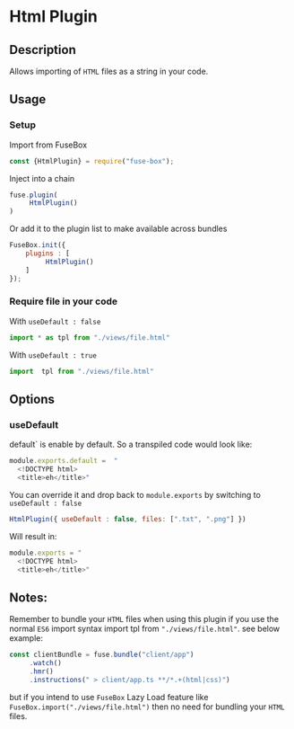 # Html Plugin

## Description
Allows importing of `HTML` files as a string in your code.

## Usage

### Setup
Import from FuseBox
```js
const {HtmlPlugin} = require("fuse-box");
```

Inject into a chain
```js
fuse.plugin(
     HtmlPlugin()
)
```

Or add it to the plugin list to make available across bundles
```js
FuseBox.init({
    plugins : [
         HtmlPlugin()
    ]
});
```

### Require file in your code
With `useDefault : false`
```js
import * as tpl from "./views/file.html"
```

With `useDefault : true`

```js
import  tpl from "./views/file.html"
```
## Options

### useDefault
default` is enable by default. So a transpiled code would look like:

```js
module.exports.default =  "
  <!DOCTYPE html>
  <title>eh</title>"
```

You can override it and drop back to `module.exports` by switching to `useDefault : false`

```js
HtmlPlugin({ useDefault : false, files: [".txt", ".png"] })
```

Will result in:

```js
module.exports = "
  <!DOCTYPE html>
  <title>eh</title>"
```

## Notes:
Remember to bundle your `HTML` files when using this plugin if you use the normal `ES6` import syntax import  tpl from `"./views/file.html"`. see below example:

```js
const clientBundle = fuse.bundle("client/app")
     .watch()
     .hmr()
     .instructions(" > client/app.ts **/*.+(html|css)")
```

but if you intend to use `FuseBox` Lazy Load feature like `FuseBox.import("./views/file.html")` then no need for bundling your `HTML` files.